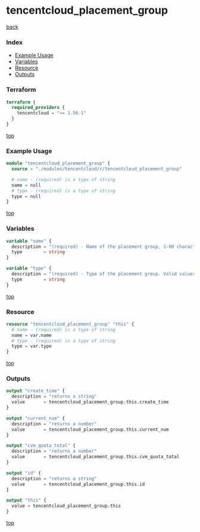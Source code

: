 # tencentcloud_placement_group

[back](../tencentcloud.md)

### Index

- [Example Usage](#example-usage)
- [Variables](#variables)
- [Resource](#resource)
- [Outputs](#outputs)

### Terraform

```terraform
terraform {
  required_providers {
    tencentcloud = ">= 1.56.1"
  }
}
```

[top](#index)

### Example Usage

```terraform
module "tencentcloud_placement_group" {
  source = "./modules/tencentcloud/r/tencentcloud_placement_group"

  # name - (required) is a type of string
  name = null
  # type - (required) is a type of string
  type = null
}
```

[top](#index)

### Variables

```terraform
variable "name" {
  description = "(required) - Name of the placement group, 1-60 characters in length."
  type        = string
}

variable "type" {
  description = "(required) - Type of the placement group. Valid values: `HOST`, `SW` and `RACK`."
  type        = string
}
```

[top](#index)

### Resource

```terraform
resource "tencentcloud_placement_group" "this" {
  # name - (required) is a type of string
  name = var.name
  # type - (required) is a type of string
  type = var.type
}
```

[top](#index)

### Outputs

```terraform
output "create_time" {
  description = "returns a string"
  value       = tencentcloud_placement_group.this.create_time
}

output "current_num" {
  description = "returns a number"
  value       = tencentcloud_placement_group.this.current_num
}

output "cvm_quota_total" {
  description = "returns a number"
  value       = tencentcloud_placement_group.this.cvm_quota_total
}

output "id" {
  description = "returns a string"
  value       = tencentcloud_placement_group.this.id
}

output "this" {
  value = tencentcloud_placement_group.this
}
```

[top](#index)